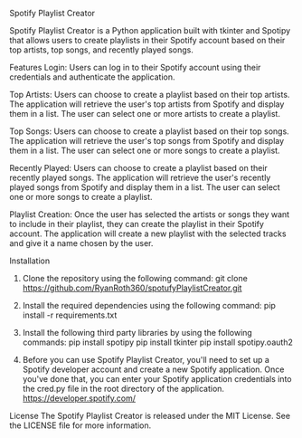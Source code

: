 Spotify Playlist Creator

Spotify Playlist Creator is a Python application built with tkinter and Spotipy that allows users to create playlists in their Spotify account based on their top artists, top songs, and recently played songs.

Features
Login: Users can log in to their Spotify account using their credentials and authenticate the application.

Top Artists: Users can choose to create a playlist based on their top artists. The application will retrieve the user's top artists from Spotify and display them in a list. The user can select one or more artists to create a playlist.

Top Songs: Users can choose to create a playlist based on their top songs. The application will retrieve the user's top songs from Spotify and display them in a list. The user can select one or more songs to create a playlist.

Recently Played: Users can choose to create a playlist based on their recently played songs. The application will retrieve the user's recently played songs from Spotify and display them in a list. The user can select one or more songs to create a playlist.

Playlist Creation: Once the user has selected the artists or songs they want to include in their playlist, they can create the playlist in their Spotify account. The application will create a new playlist with the selected tracks and give it a name chosen by the user.

Installation

1. Clone the repository using the following command:
   git clone https://github.com/RyanRoth360/spotufyPlaylistCreator.git

2. Install the required dependencies using the following command:
   pip install -r requirements.txt

3. Install the following third party libraries by using the following commands:
   pip install spotipy
   pip install tkinter
   pip install spotipy.oauth2

4. Before you can use Spotify Playlist Creator, you'll need to set up a Spotify developer account and create a new Spotify application. Once you've done that, you can enter your Spotify application credentials into the cred.py file in the root directory of the application. https://developer.spotify.com/

License
The Spotify Playlist Creator is released under the MIT License. See the LICENSE file for more information.
